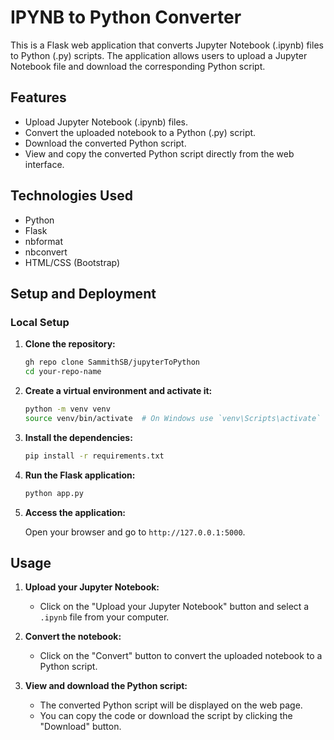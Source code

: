 # IPYNB to Python Converter

This is a Flask web application that converts Jupyter Notebook (.ipynb) files to Python (.py) scripts. The application allows users to upload a Jupyter Notebook file and download the corresponding Python script.

## Features

- Upload Jupyter Notebook (.ipynb) files.
- Convert the uploaded notebook to a Python (.py) script.
- Download the converted Python script.
- View and copy the converted Python script directly from the web interface.

## Technologies Used

- Python
- Flask
- nbformat
- nbconvert
- HTML/CSS (Bootstrap)

## Setup and Deployment

### Local Setup

1. **Clone the repository:**

    ```sh
    gh repo clone SammithSB/jupyterToPython
    cd your-repo-name
    ```

2. **Create a virtual environment and activate it:**

    ```sh
    python -m venv venv
    source venv/bin/activate  # On Windows use `venv\Scripts\activate`
    ```

3. **Install the dependencies:**

    ```sh
    pip install -r requirements.txt
    ```

4. **Run the Flask application:**

    ```sh
    python app.py
    ```

5. **Access the application:**

    Open your browser and go to `http://127.0.0.1:5000`.


## Usage

1. **Upload your Jupyter Notebook:**
    - Click on the "Upload your Jupyter Notebook" button and select a `.ipynb` file from your computer.

2. **Convert the notebook:**
    - Click on the "Convert" button to convert the uploaded notebook to a Python script.

3. **View and download the Python script:**
    - The converted Python script will be displayed on the web page.
    - You can copy the code or download the script by clicking the "Download" button.

